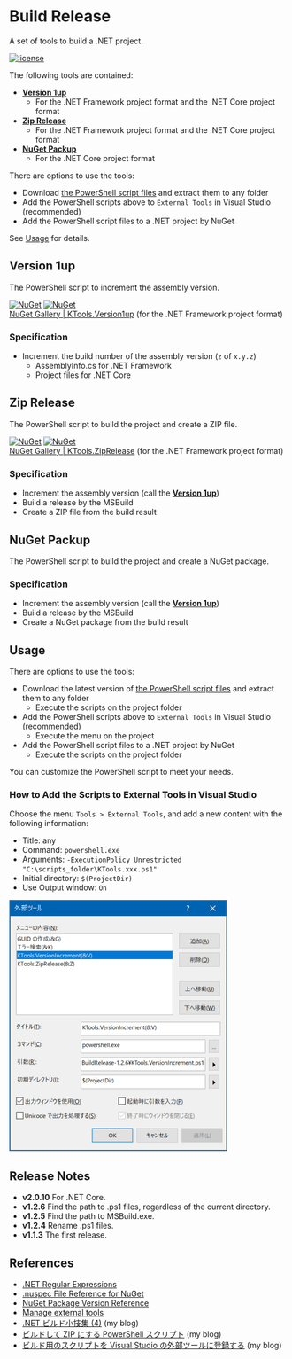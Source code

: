 # Build Release
A set of tools to build a .NET project.

[![license](https://img.shields.io/github/license/sakapon/Build-Release.svg)](https://github.com/sakapon/Build-Release/blob/master/LICENSE)

The following tools are contained:
- [**Version 1up**](#version-1up)
  - For the .NET Framework project format and the .NET Core project format
- [**Zip Release**](#zip-release)
  - For the .NET Framework project format and the .NET Core project format
- [**NuGet Packup**](#nuget-packup)
  - For the .NET Core project format

There are options to use the tools:
- Download [the PowerShell script files](https://github.com/sakapon/Build-Release/tree/master/Downloads) and extract them to any folder
- Add the PowerShell scripts above to `External Tools` in Visual Studio (recommended)
- Add the PowerShell script files to a .NET project by NuGet

See [Usage](#usage) for details.

## Version 1up
The PowerShell script to increment the assembly version.

[![NuGet](https://img.shields.io/nuget/v/KTools.Version1up.svg)](https://www.nuget.org/packages/KTools.Version1up/)
[![NuGet](https://img.shields.io/nuget/dt/KTools.Version1up.svg)](https://www.nuget.org/packages/KTools.Version1up/)  
[NuGet Gallery | KTools.Version1up](https://www.nuget.org/packages/KTools.Version1up/) (for the .NET Framework project format)

### Specification
- Increment the build number of the assembly version (`z` of `x.y.z`)
  - AssemblyInfo.cs for .NET Framework
  - Project files for .NET Core

## Zip Release
The PowerShell script to build the project and create a ZIP file.

[![NuGet](https://img.shields.io/nuget/v/KTools.ZipRelease.svg)](https://www.nuget.org/packages/KTools.ZipRelease/)
[![NuGet](https://img.shields.io/nuget/dt/KTools.ZipRelease.svg)](https://www.nuget.org/packages/KTools.ZipRelease/)  
[NuGet Gallery | KTools.ZipRelease](https://www.nuget.org/packages/KTools.ZipRelease/) (for the .NET Framework project format)

### Specification
- Increment the assembly version (call the [**Version 1up**](#version-1up))
- Build a release by the MSBuild
- Create a ZIP file from the build result

## NuGet Packup
The PowerShell script to build the project and create a NuGet package.

### Specification
- Increment the assembly version (call the [**Version 1up**](#version-1up))
- Build a release by the MSBuild
- Create a NuGet package from the build result

## Usage
There are options to use the tools:
- Download the latest version of [the PowerShell script files](https://github.com/sakapon/Build-Release/tree/master/Downloads) and extract them to any folder
  - Execute the scripts on the project folder
- Add the PowerShell scripts above to `External Tools` in Visual Studio (recommended)
  - Execute the menu on the project
- Add the PowerShell script files to a .NET project by NuGet
  - Execute the scripts on the project folder

You can customize the PowerShell script to meet your needs.

### How to Add the Scripts to External Tools in Visual Studio
Choose the menu `Tools > External Tools`, and add a new content with the following information:
- Title: any
- Command: `powershell.exe`
- Arguments: `-ExecutionPolicy Unrestricted "C:\scripts_folder\KTools.xxx.ps1"`
- Initial directory: `$(ProjectDir)`
- Use Output window: `On`

![ExternalTools](docs/images/ExternalTools.png)

## Release Notes
- **v2.0.10** For .NET Core.
- **v1.2.6** Find the path to .ps1 files, regardless of the current directory.
- **v1.2.5** Find the path to MSBuild.exe.
- **v1.2.4** Rename .ps1 files.
- **v1.1.3** The first release.

## References
- [.NET Regular Expressions](https://msdn.microsoft.com/library/hs600312.aspx)
- [.nuspec File Reference for NuGet](https://docs.microsoft.com/en-us/nuget/schema/nuspec)
- [NuGet Package Version Reference](https://docs.microsoft.com/en-us/nuget/reference/package-versioning)
- [Manage external tools](https://docs.microsoft.com/en-us/visualstudio/ide/managing-external-tools)
- [.NET ビルド小技集 (4)](https://sakapon.wordpress.com/2015/10/23/dotnet-build-4/) (my blog)
- [ビルドして ZIP にする PowerShell スクリプト](https://sakapon.wordpress.com/2018/02/06/zip-release/) (my blog)
- [ビルド用のスクリプトを Visual Studio の外部ツールに登録する](https://sakapon.wordpress.com/2018/08/20/external-tools-build/) (my blog)
